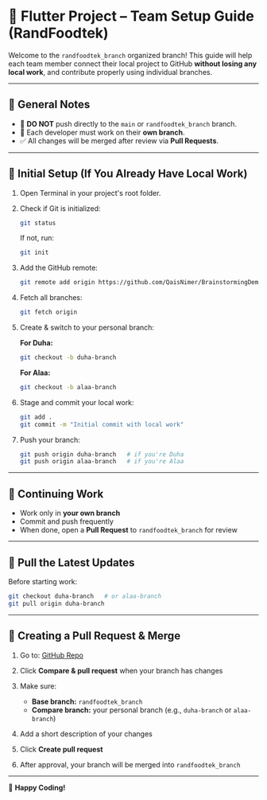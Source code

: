 # 🚀 Flutter Project – Team Setup Guide (RandFoodtek)

Welcome to the `randfoodtek_branch` organized branch! This guide will help each team member connect their local project to GitHub **without losing any local work**, and contribute properly using individual branches.

---

## 🔹 General Notes

- 🚫 **DO NOT** push directly to the `main` or `randfoodtek_branch` branch.
- 👤 Each developer must work on their **own branch**.
- ✅ All changes will be merged after review via **Pull Requests**.

---

## 🔧 Initial Setup (If You Already Have Local Work)

1. Open Terminal in your project's root folder.

2. Check if Git is initialized:
   ```bash
   git status
   ```

   If not, run:
   ```bash
   git init
   ```

3. Add the GitHub remote:
   ```bash
   git remote add origin https://github.com/QaisNimer/BrainstormingDemo.git
   ```

4. Fetch all branches:
   ```bash
   git fetch origin
   ```

5. Create & switch to your personal branch:

   **For Duha:**
   ```bash
   git checkout -b duha-branch
   ```

   **For Alaa:**
   ```bash
   git checkout -b alaa-branch
   ```

6. Stage and commit your local work:
   ```bash
   git add .
   git commit -m "Initial commit with local work"
   ```

7. Push your branch:
   ```bash
   git push origin duha-branch   # if you're Duha
   git push origin alaa-branch   # if you're Alaa
   ```

---

## 📌 Continuing Work

- Work only in **your own branch**
- Commit and push frequently
- When done, open a **Pull Request** to `randfoodtek_branch` for review

---

## 🔄 Pull the Latest Updates

Before starting work:
```bash
git checkout duha-branch   # or alaa-branch
git pull origin duha-branch
```

---

## 🔁 Creating a Pull Request & Merge

1. Go to: [GitHub Repo](https://github.com/QaisNimer/BrainstormingDemo)

2. Click **Compare & pull request** when your branch has changes

3. Make sure:
   - **Base branch:** `randfoodtek_branch`
   - **Compare branch:** your personal branch (e.g., `duha-branch` or `alaa-branch`)

4. Add a short description of your changes

5. Click **Create pull request**

6. After approval, your branch will be merged into `randfoodtek_branch`

---

🎉 **Happy Coding!**

